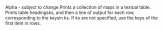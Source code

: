Alpha - subject to change.Prints a collection of maps in a textual table. Prints table headingsks, and then a line of output for each row, corresponding to the keysin ks. If ks are not specified, use the keys of the first item in rows.